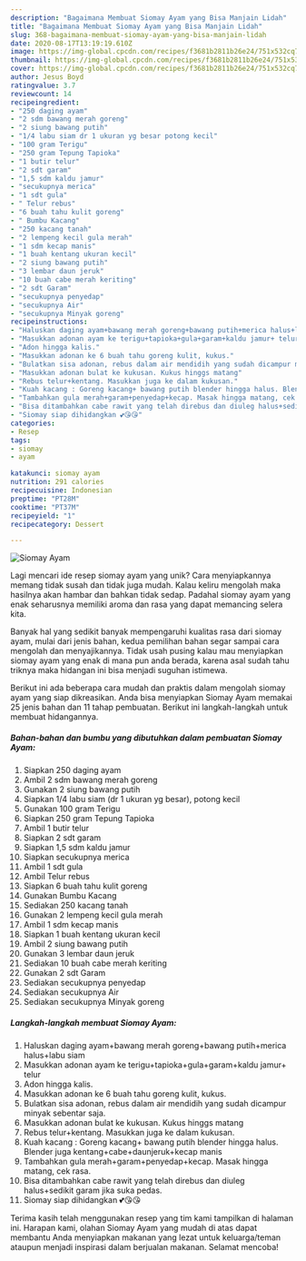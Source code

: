 ```yaml
---
description: "Bagaimana Membuat Siomay Ayam yang Bisa Manjain Lidah"
title: "Bagaimana Membuat Siomay Ayam yang Bisa Manjain Lidah"
slug: 368-bagaimana-membuat-siomay-ayam-yang-bisa-manjain-lidah
date: 2020-08-17T13:19:19.610Z
image: https://img-global.cpcdn.com/recipes/f3681b2811b26e24/751x532cq70/siomay-ayam-foto-resep-utama.jpg
thumbnail: https://img-global.cpcdn.com/recipes/f3681b2811b26e24/751x532cq70/siomay-ayam-foto-resep-utama.jpg
cover: https://img-global.cpcdn.com/recipes/f3681b2811b26e24/751x532cq70/siomay-ayam-foto-resep-utama.jpg
author: Jesus Boyd
ratingvalue: 3.7
reviewcount: 14
recipeingredient:
- "250 daging ayam"
- "2 sdm bawang merah goreng"
- "2 siung bawang putih"
- "1/4 labu siam dr 1 ukuran yg besar potong kecil"
- "100 gram Terigu"
- "250 gram Tepung Tapioka"
- "1 butir telur"
- "2 sdt garam"
- "1,5 sdm kaldu jamur"
- "secukupnya merica"
- "1 sdt gula"
- " Telur rebus"
- "6 buah tahu kulit goreng"
- " Bumbu Kacang"
- "250 kacang tanah"
- "2 lempeng kecil gula merah"
- "1 sdm kecap manis"
- "1 buah kentang ukuran kecil"
- "2 siung bawang putih"
- "3 lembar daun jeruk"
- "10 buah cabe merah keriting"
- "2 sdt Garam"
- "secukupnya penyedap"
- "secukupnya Air"
- "secukupnya Minyak goreng"
recipeinstructions:
- "Haluskan daging ayam+bawang merah goreng+bawang putih+merica halus+labu siam"
- "Masukkan adonan ayam ke terigu+tapioka+gula+garam+kaldu jamur+ telur"
- "Adon hingga kalis."
- "Masukkan adonan ke 6 buah tahu goreng kulit, kukus."
- "Bulatkan sisa adonan, rebus dalam air mendidih yang sudah dicampur minyak sebentar saja."
- "Masukkan adonan bulat ke kukusan. Kukus hinggs matang"
- "Rebus telur+kentang. Masukkan juga ke dalam kukusan."
- "Kuah kacang : Goreng kacang+ bawang putih blender hingga halus. Blender juga kentang+cabe+daunjeruk+kecap manis"
- "Tambahkan gula merah+garam+penyedap+kecap. Masak hingga matang, cek rasa."
- "Bisa ditambahkan cabe rawit yang telah direbus dan diuleg halus+sedikit garam jika suka pedas."
- "Siomay siap dihidangkan 💕😘😘"
categories:
- Resep
tags:
- siomay
- ayam

katakunci: siomay ayam 
nutrition: 291 calories
recipecuisine: Indonesian
preptime: "PT28M"
cooktime: "PT37M"
recipeyield: "1"
recipecategory: Dessert

---
```



![Siomay Ayam](https://img-global.cpcdn.com/recipes/f3681b2811b26e24/751x532cq70/siomay-ayam-foto-resep-utama.jpg)

Lagi mencari ide resep siomay ayam yang unik? Cara menyiapkannya memang tidak susah dan tidak juga mudah. Kalau keliru mengolah maka hasilnya akan hambar dan bahkan tidak sedap. Padahal siomay ayam yang enak seharusnya memiliki aroma dan rasa yang dapat memancing selera kita.



Banyak hal yang sedikit banyak mempengaruhi kualitas rasa dari siomay ayam, mulai dari jenis bahan, kedua pemilihan bahan segar sampai cara mengolah dan menyajikannya. Tidak usah pusing kalau mau menyiapkan siomay ayam yang enak di mana pun anda berada, karena asal sudah tahu triknya maka hidangan ini bisa menjadi suguhan istimewa.


Berikut ini ada beberapa cara mudah dan praktis dalam mengolah siomay ayam yang siap dikreasikan. Anda bisa menyiapkan Siomay Ayam memakai 25 jenis bahan dan 11 tahap pembuatan. Berikut ini langkah-langkah untuk membuat hidangannya.

<!--inarticleads1-->

##### Bahan-bahan dan bumbu yang dibutuhkan dalam pembuatan Siomay Ayam:

1. Siapkan 250 daging ayam
1. Ambil 2 sdm bawang merah goreng
1. Gunakan 2 siung bawang putih
1. Siapkan 1/4 labu siam (dr 1 ukuran yg besar), potong kecil
1. Gunakan 100 gram Terigu
1. Siapkan 250 gram Tepung Tapioka
1. Ambil 1 butir telur
1. Siapkan 2 sdt garam
1. Siapkan 1,5 sdm kaldu jamur
1. Siapkan secukupnya merica
1. Ambil 1 sdt gula
1. Ambil  Telur rebus
1. Siapkan 6 buah tahu kulit goreng
1. Gunakan  Bumbu Kacang
1. Sediakan 250 kacang tanah
1. Gunakan 2 lempeng kecil gula merah
1. Ambil 1 sdm kecap manis
1. Siapkan 1 buah kentang ukuran kecil
1. Ambil 2 siung bawang putih
1. Gunakan 3 lembar daun jeruk
1. Sediakan 10 buah cabe merah keriting
1. Gunakan 2 sdt Garam
1. Sediakan secukupnya penyedap
1. Sediakan secukupnya Air
1. Sediakan secukupnya Minyak goreng




<!--inarticleads2-->

##### Langkah-langkah membuat Siomay Ayam:

1. Haluskan daging ayam+bawang merah goreng+bawang putih+merica halus+labu siam
1. Masukkan adonan ayam ke terigu+tapioka+gula+garam+kaldu jamur+ telur
1. Adon hingga kalis.
1. Masukkan adonan ke 6 buah tahu goreng kulit, kukus.
1. Bulatkan sisa adonan, rebus dalam air mendidih yang sudah dicampur minyak sebentar saja.
1. Masukkan adonan bulat ke kukusan. Kukus hinggs matang
1. Rebus telur+kentang. Masukkan juga ke dalam kukusan.
1. Kuah kacang : Goreng kacang+ bawang putih blender hingga halus. Blender juga kentang+cabe+daunjeruk+kecap manis
1. Tambahkan gula merah+garam+penyedap+kecap. Masak hingga matang, cek rasa.
1. Bisa ditambahkan cabe rawit yang telah direbus dan diuleg halus+sedikit garam jika suka pedas.
1. Siomay siap dihidangkan 💕😘😘




Terima kasih telah menggunakan resep yang tim kami tampilkan di halaman ini. Harapan kami, olahan Siomay Ayam yang mudah di atas dapat membantu Anda menyiapkan makanan yang lezat untuk keluarga/teman ataupun menjadi inspirasi dalam berjualan makanan. Selamat mencoba!

